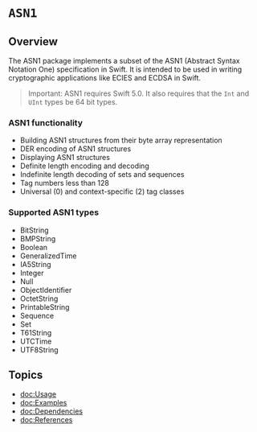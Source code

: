# ``ASN1``

## Overview

The ASN1 package implements a subset of the ASN1 (Abstract Syntax Notation One) specification in Swift.
It is intended to be used in writing cryptographic applications like ECIES and ECDSA in Swift.

> Important:
ASN1 requires Swift 5.0. It also requires that the `Int` and `UInt` types be 64 bit types.

### ASN1 functionality

* Building ASN1 structures from their byte array representation
* DER encoding of ASN1 structures
* Displaying ASN1 structures
* Definite length encoding and decoding
* Indefinite length decoding of sets and sequences
* Tag numbers less than 128
* Universal (0) and context-specific (2) tag classes

### Supported ASN1 types

* BitString
* BMPString
* Boolean
* GeneralizedTime
* IA5String
* Integer
* Null
* ObjectIdentifier
* OctetString
* PrintableString
* Sequence
* Set
* T61String
* UTCTime
* UTF8String

## Topics

- <doc:Usage>
- <doc:Examples>
- <doc:Dependencies>
- <doc:References>

